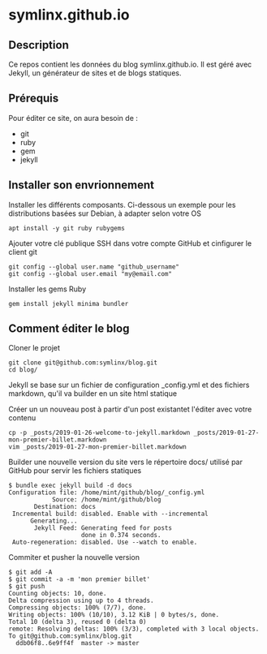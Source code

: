 # symlinx.github.io
## Description
Ce repos contient les données du blog symlinx.github.io. Il est géré avec Jekyll, un générateur de sites et de blogs statiques.

## Prérequis

Pour éditer ce site, on aura besoin de :

- git
- ruby
- gem
- jekyll



## Installer son envrionnement 

Installer les différents composants. Ci-dessous un exemple pour les distributions basées sur Debian, à adapter selon votre OS
```
apt install -y git ruby rubygems
``` 
Ajouter votre clé publique SSH dans votre compte GitHub et cinfigurer le client git
```
git config --global user.name "github_username"
git config --global user.email "my@email.com"
```
Installer les gems Ruby
```
gem install jekyll minima bundler
```

## Comment éditer le blog

Cloner le projet
```
git clone git@github.com:symlinx/blog.git
cd blog/
```
Jekyll se base sur un fichier de configuration _config.yml et des fichiers markdown, qu'il va builder en un site html statique 

Créer un un nouveau post à partir d'un post existantet l'éditer avec votre contenu
```
cp -p _posts/2019-01-26-welcome-to-jekyll.markdown _posts/2019-01-27-mon-premier-billet.markdown
vim _posts/2019-01-27-mon-premier-billet.markdown
```

Builder une nouvelle version du site vers le répertoire docs/ utilisé par GitHub pour servir les fichiers statiques
```
$ bundle exec jekyll build -d docs
Configuration file: /home/mint/github/blog/_config.yml
            Source: /home/mint/github/blog
       Destination: docs
 Incremental build: disabled. Enable with --incremental
      Generating... 
       Jekyll Feed: Generating feed for posts
                    done in 0.374 seconds.
 Auto-regeneration: disabled. Use --watch to enable.
 ```
Commiter et pusher la nouvelle version
 ```
 $ git add -A
 $ git commit -a -m 'mon premier billet'
 $ git push
 Counting objects: 10, done.
Delta compression using up to 4 threads.
Compressing objects: 100% (7/7), done.
Writing objects: 100% (10/10), 3.12 KiB | 0 bytes/s, done.
Total 10 (delta 3), reused 0 (delta 0)
remote: Resolving deltas: 100% (3/3), completed with 3 local objects.
To git@github.com:symlinx/blog.git
   ddb06f8..6e9ff4f  master -> master
```
 
